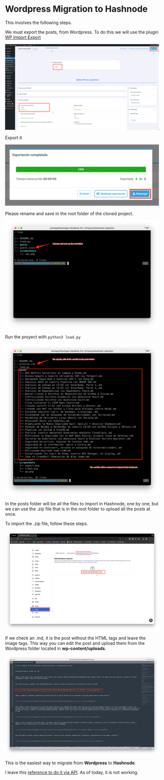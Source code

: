 # Wordpress Migration to Hashnode

This involves the following steps.

We must export the posts, from Wordpress. To do this we will use the plugin [WP Import Export](https://wordpress.org/plugins/wp-import-export-lite/)

![WP Export](screenshots/wp.png)

Export it

![Export](screenshots/export.png)

Please rename and save in the root folder of the cloned project.

![Tree](screenshots/tree1.png)

Run the proyect with ```python3 load.py```

![Tree](screenshots/zip.png)

In the posts folder will be all the files to import in Hashnode, one by one, but we can use the .zip file that is in the root folder to upload all the posts at once. 

To import the .zip file, follow these steps.

![Tree](screenshots/import.png)

If we check an .md, it is the post without the HTML tags and leave the image tags. This way you can edit the post and upload them from the Wordpress folder located in **wp-content/uploads**.

![Tree](screenshots/post.png)

This is the easiest way to migrate from **Wordpress** to **Hashnode**. 

I leave this [reference to do it via API](https://kumar-ashwin-hubert.hashnode.dev/how-to-migrate-your-blog-from-wordpress-to-hashnode). As of today, it is not working. 